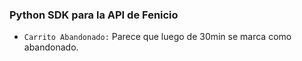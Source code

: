 ### Python SDK para la API de Fenicio

- `Carrito Abandonado:` Parece que luego de 30min se marca como abandonado.